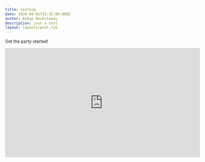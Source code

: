 ```yaml
---
title: testing
date: 2020-04-01T15:32:00.000Z
author: Bibop Rocksteady
description: just a test
layout: layouts/post.njk
---
```

Get the party started!

<div style="text-align: center;">
<iframe
  src="https://player.cloudinary.com/embed/?cloud_name=dibnwiivf&public_id=https://res.cloudinary.com/dibnwiivf/video/upload/v1585841850/jamstack-blog/Ether_-_Big_Material_-_16_Detonator_Furious_Frank_s_Placid_Acid_Edit_lftmgh.mp3"
  width="640"
  height="360"
  allow="autoplay; fullscreen; encrypted-media; picture-in-picture"
  allowfullscreen
  frameborder="0"
></iframe>
</div>